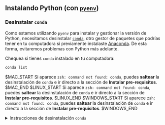 ## Instalando Python (con [`pyenv`](https://github.com/pyenv/pyenv))

### Desinstalar `conda`

Como estamos utilizando `pyenv` para instalar y gestionar la versión de Python, necesitamos desinstalar [`conda`](https://docs.conda.io/projects/conda/en/latest/), otro gestor de paquetes que podrías tener en tu computadora si previamente instalaste [Anaconda](https://www.anaconda.com/). De esta forma, evitaremos problemas con Python más adelante.

Chequea si tienes `conda` instalado en tu computadora:

```bash
conda list
```
$MAC_START
Si aparece `zsh: command not found: conda`, puedes **saltear** la desinstalación de `conda` e ir directo a la sección de **Instalar pre-requisitos**.
$MAC_END
$LINUX_START
Si aparece `zsh: command not found: conda`, puedes **saltear** la desinstalación de `conda` e ir directo a la sección de **Instalar pre-requisitos**.
$LINUX_END
$WINDOWS_START
Si aparece `zsh: command not found: conda`, puedes **saltear** la desinstalación de `conda` e ir directo a la sección de **Instalar pre-requisitos**.
$WINDOWS_END

<details>
    <summary markdown='span'>Instrucciones de desinstalación <code>conda</code></summary>

- Instala el paquete Anaconda-Clean desde tu terminal y comienza la limpieza
```bash
conda install anaconda-clean
anaconda-clean --yes
```
- Remueve todos los directorios de Anaconda
```bash
rm -rf ~/anaconda2
rm -rf ~/anaconda3
rm -rf ~/.anaconda_backup
$MAC_START
rm -rf ~/opt
$MAC_END
```
- Elimina el directorio Anaconda de tu `.bash_profile`
    - Abre el archivo con `code ~/.bash_profile`
    - Si el archivo abre, busca la línea que coincida con el siguiente patrón `export PATH="/path/to/anaconda3/bin:$PATH"` y eliminala
$MAC_START
    - Guarda el archivo con `CMD` + `s`
$MAC_END
$LINUX_START
    - Guarda el archivo con `CTRL` + `s`
$LINUX_END
- Reinicia la terminal con `exec zsh`
- Remueve la inicializaciópn de Anaconda de tu `.zshrc`:
    - Abre el archivo con `code ~/.zshrc` 
    - Remueve las líneas de código desde `>>> conda initialize >>>` hasta `<<< conda initialize <<<`
</details>
